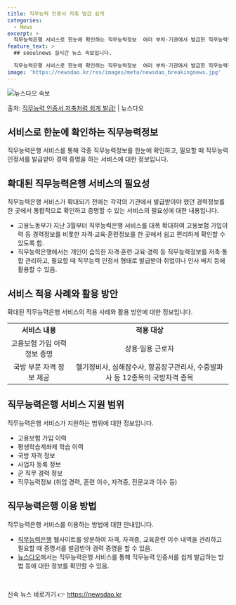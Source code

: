 ```yaml
---
title: 직무능력 인증서 저축 발급 쉽게
categories:
  - News
excerpt: >
  직무능력은행 서비스로 한눈에 확인하는 직무능력정보  여러 부처·기관에서 발급한 직무능력정보를 한 곳에서 한 …
feature_text: >
  ## seoulnews 실시간 뉴스 속보입니다.

  직무능력은행 서비스로 한눈에 확인하는 직무능력정보  여러 부처·기관에서 발급한 직무능력정보를 한 곳에서 한 …
image: 'https://newsdao.kr/res/images/meta/newsdao_breakingnews.jpg'
---
```


![뉴스다오 속보](https://newsdao.kr/res/images/meta/newsdao_breakingnews.jpg)

<p>출처: <a href="https://newsdao.kr/3980" rel="dofollow">직무능력 인증서 저축처럼 쉽게 발급!</a> | 뉴스다오</p>

<h2 data-ke-size="size26">서비스로 한눈에 확인하는 직무능력정보</h2>
<p data-ke-size="size16">직무능력은행 서비스를 통해 각종 직무능력정보를 한눈에 확인하고, 필요할 때 직무능력 인정서를 발급받아 경력 증명을 하는 서비스에 대한 정보입니다.</p>

<h2 data-ke-size="size26">확대된 직무능력은행 서비스의 필요성</h2>
<p data-ke-size="size16">직무능력은행 서비스가 확대되기 전에는 각각의 기관에서 발급받아야 했던 경력정보를 한 곳에서 통합적으로 확인하고 증명할 수 있는 서비스의 필요성에 대한 내용입니다.</p> 
<ul>
<li>고용노동부가 지난 3월부터 직무능력은행 서비스를 대폭 확대하여 고용보험 가입이력 등 경력정보를 비롯한 자격·교육·훈련정보를 한 곳에서 쉽고 편리하게 확인할 수 있도록 함.</li>
<li>직무능력은행에서는 개인이 습득한 자격·훈련·교육·경력 등 직무능력정보를 저축·통합 관리하고, 필요할 때 직무능력 인정서 형태로 발급받아 취업이나 인사 배치 등에 활용할 수 있음.</li>
</ul>

<h2 data-ke-size="size26">서비스 적용 사례와 활용 방안</h2>
<p data-ke-size="size16">확대된 직무능력은행 서비스의 적용 사례와 활용 방안에 대한 정보입니다.</p>
<table>
  <tr>
    <td style="text-align: center; height: 17px;"><b>서비스 내용</b></td>
    <td style="text-align: center; height: 17px;"><b>적용 대상</b></td>
  </tr>
  <tr>
    <td style="text-align: center; height: 17px;">고용보험 가입 이력 정보 증명</td>
    <td style="text-align: center; height: 17px;">상용·일용 근로자</td>
  </tr>
  <tr>
    <td style="text-align: center; height: 17px;">국방 부문 자격 정보 제공</td>
    <td style="text-align: center; height: 17px;">헬기정비사, 심해잠수사, 항공장구관리사, 수중발파사 등 12종목의 국방자격 종목</td>
  </tr>
</table>

<h2 data-ke-size="size26">직무능력은행 서비스 지원 범위</h2>
<p data-ke-size="size16">직무능력은행 서비스가 지원하는 범위에 대한 정보입니다.</p>
<ul>
<li>고용보험 가입 이력</li>
<li>평생학습계좌제 학습 이력</li>
<li>국방 자격 정보</li>
<li>사업자 등록 정보</li>
<li>군 직무 경력 정보</li>
<li>직무능력정보 (취업 경력, 훈련 이수, 자격증, 전문교과 이수 등)</li>
</ul>

<h2 data-ke-size="size26">직무능력은행 이용 방법</h2>
<p data-ke-size="size16">직무능력은행 서비스를 이용하는 방법에 대한 안내입니다.</p>
<ul>
<li><a href="https://bank.ncs.go.kr">직무능력은행</a> 웹사이트를 방문하여 자격, 자격증, 교육훈련 이수 내역을 관리하고 필요할 때 증명서를 발급받아 경력 증명을 할 수 있음.</li>
<li><a href="https://newsdao.kr/3980">뉴스다오</a>에서는 직무능력은행 서비스를 통해 직무능력 인증서를 쉽게 발급하는 방법 등에 대한 정보를 확인할 수 있음.</li>
</ul>
<p data-ke-size="size16">&nbsp;</p> 

신속 뉴스 바로가기 👉 <a href="https://newsdao.kr" rel="dofollow">https://newsdao.kr</a>


